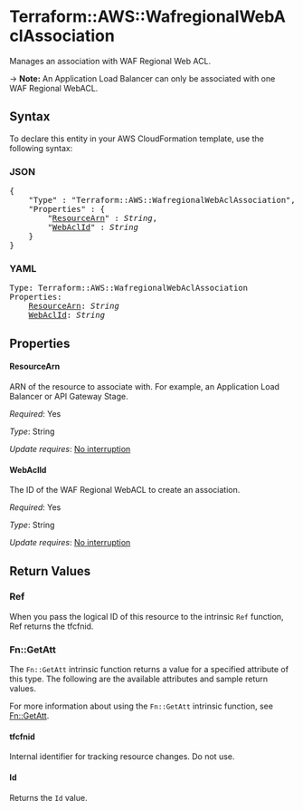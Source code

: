 # Terraform::AWS::WafregionalWebAclAssociation

Manages an association with WAF Regional Web ACL.

-> **Note:** An Application Load Balancer can only be associated with one WAF Regional WebACL.

## Syntax

To declare this entity in your AWS CloudFormation template, use the following syntax:

### JSON

<pre>
{
    "Type" : "Terraform::AWS::WafregionalWebAclAssociation",
    "Properties" : {
        "<a href="#resourcearn" title="ResourceArn">ResourceArn</a>" : <i>String</i>,
        "<a href="#webaclid" title="WebAclId">WebAclId</a>" : <i>String</i>
    }
}
</pre>

### YAML

<pre>
Type: Terraform::AWS::WafregionalWebAclAssociation
Properties:
    <a href="#resourcearn" title="ResourceArn">ResourceArn</a>: <i>String</i>
    <a href="#webaclid" title="WebAclId">WebAclId</a>: <i>String</i>
</pre>

## Properties

#### ResourceArn

ARN of the resource to associate with. For example, an Application Load Balancer or API Gateway Stage.

_Required_: Yes

_Type_: String

_Update requires_: [No interruption](https://docs.aws.amazon.com/AWSCloudFormation/latest/UserGuide/using-cfn-updating-stacks-update-behaviors.html#update-no-interrupt)

#### WebAclId

The ID of the WAF Regional WebACL to create an association.

_Required_: Yes

_Type_: String

_Update requires_: [No interruption](https://docs.aws.amazon.com/AWSCloudFormation/latest/UserGuide/using-cfn-updating-stacks-update-behaviors.html#update-no-interrupt)

## Return Values

### Ref

When you pass the logical ID of this resource to the intrinsic `Ref` function, Ref returns the tfcfnid.

### Fn::GetAtt

The `Fn::GetAtt` intrinsic function returns a value for a specified attribute of this type. The following are the available attributes and sample return values.

For more information about using the `Fn::GetAtt` intrinsic function, see [Fn::GetAtt](https://docs.aws.amazon.com/AWSCloudFormation/latest/UserGuide/intrinsic-function-reference-getatt.html).

#### tfcfnid

Internal identifier for tracking resource changes. Do not use.

#### Id

Returns the <code>Id</code> value.


